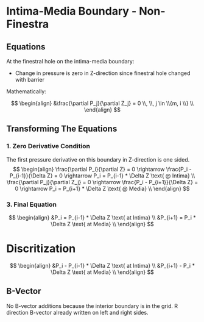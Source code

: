# Intima-Media Boundary - Non-Finestra

## Equations

At the finestral hole on the intima-media boundary: 
 - Change in pressure is zero in Z-direction since finestral hole changed with barrier

Mathematically: 

$$
\begin{align}
&\frac{\partial P_j}{\partial Z_j} = 0 \\, \\, j \in  \\{m, i \\} \\
\end{align} 
$$

## Transforming The Equations

### 1. Zero Derivative Condition

The first pressure derivative on this boundary in Z-direction is one sided.
$$
\begin{align}
\frac{\partial P_i}{\partial Z} = 0  \rightarrow \frac{P_i - P_{i-1}}{\Delta Z} = 0 \rightarrow P_i = P_{i-1} * \Delta Z \text{ @ Intima} \\
\frac{\partial P_j}{\partial Z_j} = 0  \rightarrow \frac{P_i - P_{i+1}}{\Delta Z} = 0 \rightarrow P_i = P_{i+1} * \Delta Z \text{ @ Media} \\
\end{align}
$$

### 3. Final Equation

$$
\begin{align}
&P_i = P_{i-1} * \Delta Z \text{ at Intima} \\
&P_{i+1} = P_i * \Delta Z \text{ at Media} \\
\end{align}
$$

# Discritization
$$
\begin{align}
&P_i - P_{i-1} * \Delta Z \text{ at Intima} \\
&P_{i+1} - P_i * \Delta Z \text{ at Media} \\
\end{align}
$$

 ## B-Vector
No B-vector additions because the interior boundary is in the grid. 
R direction B-vector already written on left and right sides. 
